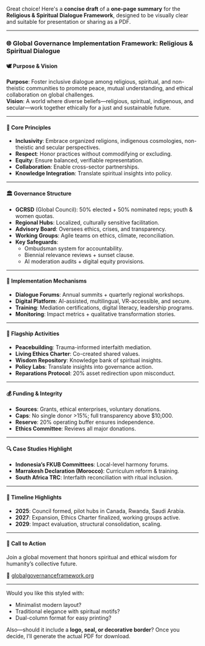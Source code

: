 Great choice! Here's a **concise draft** of a **one-page summary** for the **Religious & Spiritual Dialogue Framework**, designed to be visually clear and suitable for presentation or sharing as a PDF.

---

### 🌐 **Global Governance Implementation Framework: Religious & Spiritual Dialogue**

#### 🕊️ **Purpose & Vision**
**Purpose**: Foster inclusive dialogue among religious, spiritual, and non-theistic communities to promote peace, mutual understanding, and ethical collaboration on global challenges.  
**Vision**: A world where diverse beliefs—religious, spiritual, indigenous, and secular—work together ethically for a just and sustainable future.

---

#### 🧭 **Core Principles**
- **Inclusivity**: Embrace organized religions, indigenous cosmologies, non-theistic and secular perspectives.
- **Respect**: Honor practices without commodifying or excluding.
- **Equity**: Ensure balanced, verifiable representation.
- **Collaboration**: Enable cross-sector partnerships.
- **Knowledge Integration**: Translate spiritual insights into policy.

---

#### 🏛️ **Governance Structure**
- **GCRSD** (Global Council): 50% elected + 50% nominated reps; youth & women quotas.
- **Regional Hubs**: Localized, culturally sensitive facilitation.
- **Advisory Board**: Oversees ethics, crises, and transparency.
- **Working Groups**: Agile teams on ethics, climate, reconciliation.
- **Key Safeguards**:
  - Ombudsman system for accountability.
  - Biennial relevance reviews + sunset clause.
  - AI moderation audits + digital equity provisions.

---

#### 🔧 **Implementation Mechanisms**
- **Dialogue Forums**: Annual summits + quarterly regional workshops.
- **Digital Platform**: AI-assisted, multilingual, VR-accessible, and secure.
- **Training**: Mediation certifications, digital literacy, leadership programs.
- **Monitoring**: Impact metrics + qualitative transformation stories.

---

#### 🔑 **Flagship Activities**
- **Peacebuilding**: Trauma-informed interfaith mediation.
- **Living Ethics Charter**: Co-created shared values.
- **Wisdom Repository**: Knowledge bank of spiritual insights.
- **Policy Labs**: Translate insights into governance action.
- **Reparations Protocol**: 20% asset redirection upon misconduct.

---

#### 💰 **Funding & Integrity**
- **Sources**: Grants, ethical enterprises, voluntary donations.
- **Caps**: No single donor >15%; full transparency above $10,000.
- **Reserve**: 20% operating buffer ensures independence.
- **Ethics Committee**: Reviews all major donations.

---

#### 🔍 **Case Studies Highlight**
- **Indonesia’s FKUB Committees**: Local-level harmony forums.
- **Marrakesh Declaration (Morocco)**: Curriculum reform & training.
- **South Africa TRC**: Interfaith reconciliation with ritual inclusion.

---

#### 📅 **Timeline Highlights**
- **2025**: Council formed, pilot hubs in Canada, Rwanda, Saudi Arabia.
- **2027**: Expansion, Ethics Charter finalized, working groups active.
- **2029**: Impact evaluation, structural consolidation, scaling.

---

#### 📣 **Call to Action**
Join a global movement that honors spiritual and ethical wisdom for humanity’s collective future.

🔗 [globalgovernanceframework.org](https://globalgovernanceframework.org)

---

Would you like this styled with:
- Minimalist modern layout?
- Traditional elegance with spiritual motifs?
- Dual-column format for easy printing?

Also—should it include a **logo, seal, or decorative border**? Once you decide, I’ll generate the actual PDF for download.
